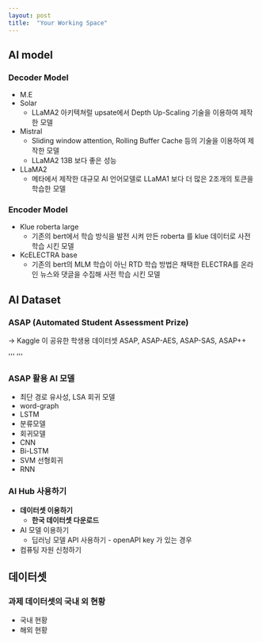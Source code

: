 ```yaml
---
layout: post
title:  "Your Working Space"
---
```


## AI model 
### Decoder Model 
* M.E
* Solar
  * LLaMA2 아키텍쳐럴 upsate에서 Depth Up-Scaling 기술을 이용하여 제작한 모델
* Mistral
  * Sliding window attention, Rolling Buffer Cache 등의 기술을 이용하여 제작한 모델
  * LLaMA2 13B 보다 좋은 성능
* LLaMA2
  * 메타에서 제작한 대규모 AI 언어모델로 LLaMA1 보다 더 많은 2조개의 토큰을 학습한 모델

### Encoder Model 
* Klue roberta large
  * 기존의 bert에서 학습 방식을 발전 시켜 만든 roberta 를 klue 데이터로 사전 학습 시킨 모델
* KcELECTRA base
  * 기존의 bert의 MLM 학습이 아닌 RTD 학습 방법은 채택한 ELECTRA를 온라인 뉴스와 댓글을 수집해 사전 학습 시킨 모델 


## AI Dataset 
### ASAP (Automated Student Assessment Prize) 
-> Kaggle 이 공유한 학생용 데이터셋 ASAP, ASAP-AES, ASAP-SAS, ASAP++

'''
'''

### ASAP 활용 AI 모델 
* 최단 경로 유사성, LSA 회귀 모델
* word-graph
* LSTM
* 분류모델
* 회귀모델
* CNN
* Bi-LSTM
* SVM 선형회귀
* RNN

### AI Hub 사용하기 
* <b>데이터셋 이용하기</b>
  * <b>한국 데이터셋 다운로드</b>
* AI 모델 이용하기
  * 딥러닝 모델 API 사용하기 - openAPI key 가 있는 경우
* 컴퓨팅 자원 신청하기

## 데이터셋 
### 과제 데이터셋의 국내 외 현황 
* 국내 현황
* 해외 현황


